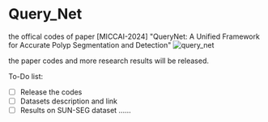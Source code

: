 # Query_Net

the offical codes of paper [MICCAI-2024] "QueryNet: A Unified Framework for Accurate Polyp Segmentation and Detection"
![query_net](/Figure/query_net.png "QueryNet")

the paper codes and more research results will be released.

To-Do list:
- [ ] Release the codes
- [ ] Datasets description and link
- [ ] Results on SUN-SEG dataset
......
